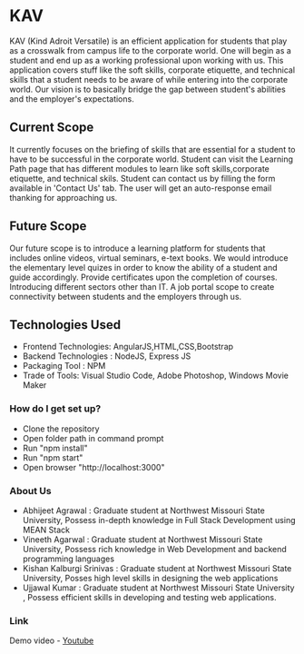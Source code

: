 # KAV

  KAV (Kind Adroit Versatile) is an efficient application for students that play as a crosswalk from campus life to the corporate world.
One will begin as a student and end up as a working professional upon working with us. This application covers stuff like the soft skills, corporate etiquette, and technical skills that a student needs to be aware of while entering into the corporate world. Our vision is to basically bridge the gap between student's abilities and the employer's expectations.

## Current Scope
  It currently focuses on the briefing of skills that are essential for a student to have to be successful in the corporate world. Student can visit the Learning Path page that has different modules to learn like soft skills,corporate etiquette, and technical skils. Student can contact us by filling the form available in 'Contact Us' tab. The user will get an auto-response email thanking for approaching us. 

## Future Scope
  Our future scope is to introduce a learning platform for students that includes online videos, virtual seminars, e-text books. We would introduce the elementary level quizes in order to know the ability of a student and guide accordingly. Provide certificates upon the completion of courses. Introducing different sectors other than IT. A job portal scope to create connectivity between students and the employers through us. 

## Technologies Used

* Frontend Technologies: AngularJS,HTML,CSS,Bootstrap
* Backend Technologies : NodeJS, Express JS
* Packaging Tool : NPM
* Trade of Tools: Visual Studio Code, Adobe Photoshop, Windows Movie Maker

### How do I get set up?

* Clone the repository
* Open folder path in command prompt
* Run "npm install"
* Run "npm start"
* Open browser "http://localhost:3000"


### About Us
* Abhijeet Agrawal : Graduate student at Northwest Missouri State University, Possess in-depth knowledge in Full Stack Development using MEAN Stack
* Vineeth Agarwal : Graduate student at Northwest Missouri State University, Possess rich knowledge in Web Development and backend programming languages
* Kishan Kalburgi Srinivas : Graduate student at Northwest Missouri State University, Posses high level skills in designing the web applications
* Ujjawal Kumar : Graduate student at Northwest Missouri State University , Possess efficient skills in developing and testing web applications.


### Link

Demo video - 
[Youtube](https://youtu.be/aduwcr88AJM)
 
